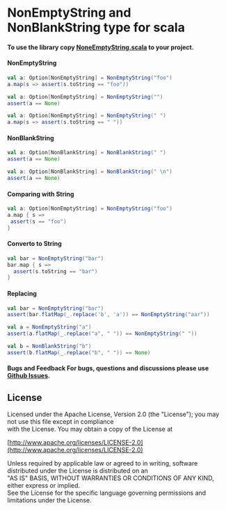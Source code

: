 # NonEmptyString and NonBlankString type for scala  
 
#### To use the library copy [NoneEmptyString.scala](https://github.com/gekomad/non-empty-string/blob/master/src/main/scala/com/github/gekomad/nonemptystring/NonEmptyString.scala)  to your project.

#### NonEmptyString  
```scala 
val a: Option[NonEmptyString] = NonEmptyString("foo")  
a.map(s => assert(s.toString == "foo"))  
``` 

```scala 
val a: Option[NonEmptyString] = NonEmptyString("")  
assert(a == None)  
``` 

```scala
val a: Option[NonEmptyString] = NonEmptyString(" ")  
a.map(s => assert(s.toString == " "))  
``` 
#### NonBlankString
 
```scala
val a: Option[NonBlankString] = NonBlankString(" ")  
assert(a == None)  
``` 

```scala
val a: Option[NonBlankString] = NonBlankString(" \n")  
assert(a == None)  
```   

#### Comparing with String  
```scala
val a: Option[NonEmptyString] = NonEmptyString("foo")  
a.map { s =>  
 assert(s == "foo")
}  
```

#### Converto to String  

```scala
val bar = NonEmptyString("bar")
bar.map { s =>
  assert(s.toString == "bar")
}
```


#### Replacing  
```scala
val bar = NonEmptyString("bar")
assert(bar.flatMap(_.replace('b', 'a')) == NonEmptyString("aar"))

val a = NonEmptyString("a")
assert(a.flatMap(_.replace("a", " ")) == NonEmptyString(" "))

val b = NonBlankString("b")
assert(b.flatMap(_.replace("b", " ")) == None)
```

 
 #### Bugs and Feedback For bugs, questions and discussions please use [Github Issues](https://github.com/gekomad/non-empty-string/issues).    
    
## License    
 Licensed under the Apache License, Version 2.0 (the "License"); you may not use this file except in compliance    
with the License. You may obtain a copy of the License at    
    
[http://www.apache.org/licenses/LICENSE-2.0](http://www.apache.org/licenses/LICENSE-2.0)    
    
Unless required by applicable law or agreed to in writing, software distributed under the License is distributed on an    
"AS IS" BASIS, WITHOUT WARRANTIES OR CONDITIONS OF ANY KIND, either express or implied.    
See the License for the specific language governing permissions and limitations under the License.

